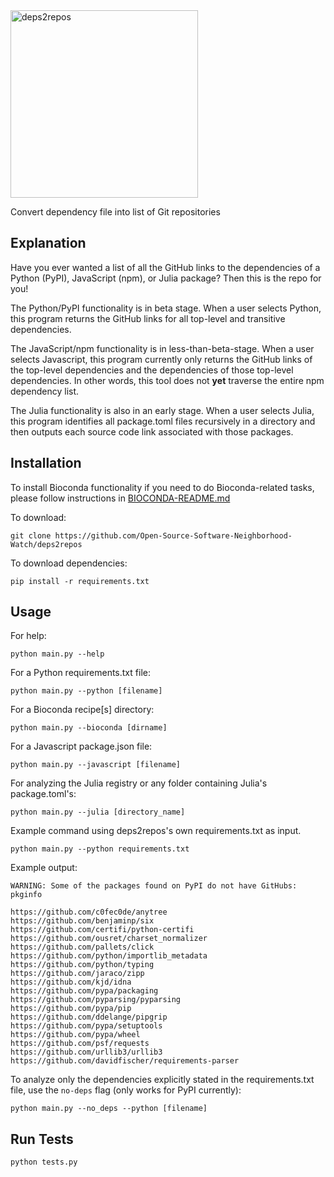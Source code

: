 <img width="300" alt="deps2repos" src="https://user-images.githubusercontent.com/45634754/139943563-60f82e0c-890d-4650-bef1-b1957b5e7d11.png">

Convert dependency file into list of Git repositories

## Explanation
Have you ever wanted a list of all the GitHub links to the dependencies
of a Python (PyPI), JavaScript (npm), or Julia package? Then this is the repo
for you!

The Python/PyPI functionality is in beta stage. When a user selects Python,
this program returns the GitHub links for all top-level and transitive
dependencies.

The JavaScript/npm functionality is in less-than-beta-stage. When a user
selects Javascript, this program currently only returns the GitHub links
of the top-level dependencies and the dependencies of those top-level dependencies.
In other words, this tool does not **yet** traverse the entire npm dependency
list.

The Julia functionality is also in an early stage. When a user selects Julia, this
program identifies all package.toml files recursively in a directory and then outputs
each source code link associated with those packages.


## Installation

To install Bioconda functionality if you need to do Bioconda-related tasks, please follow instructions in [BIOCONDA-README.md](BIOCONDA-README.md)

To download:
```
git clone https://github.com/Open-Source-Software-Neighborhood-Watch/deps2repos
```

To download dependencies:
```
pip install -r requirements.txt
```

## Usage

For help:

```
python main.py --help
```

For a Python requirements.txt file:

```
python main.py --python [filename]
```

For a Bioconda recipe[s] directory:

```
python main.py --bioconda [dirname]
```

For a Javascript package.json file:

```
python main.py --javascript [filename]
```

For analyzing the Julia registry or any folder containing Julia's package.toml's:
```
python main.py --julia [directory_name]
```

Example command using deps2repos's own requirements.txt as input.

```
python main.py --python requirements.txt
```

Example output:

```
WARNING: Some of the packages found on PyPI do not have GitHubs:
pkginfo

https://github.com/c0fec0de/anytree
https://github.com/benjaminp/six
https://github.com/certifi/python-certifi
https://github.com/ousret/charset_normalizer
https://github.com/pallets/click
https://github.com/python/importlib_metadata
https://github.com/python/typing
https://github.com/jaraco/zipp
https://github.com/kjd/idna
https://github.com/pypa/packaging
https://github.com/pyparsing/pyparsing
https://github.com/pypa/pip
https://github.com/ddelange/pipgrip
https://github.com/pypa/setuptools
https://github.com/pypa/wheel
https://github.com/psf/requests
https://github.com/urllib3/urllib3
https://github.com/davidfischer/requirements-parser
```

To analyze only the dependencies explicitly stated in the requirements.txt file, use the
`no-deps` flag (only works for PyPI currently):

```
python main.py --no_deps --python [filename]
```


## Run Tests

```
python tests.py
```
